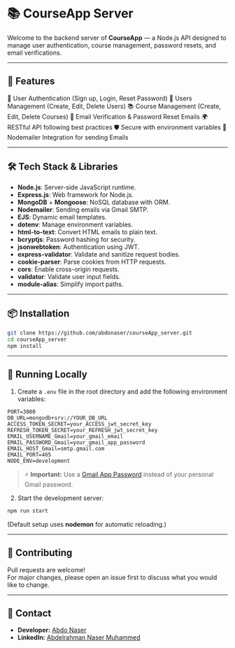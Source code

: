 # 📚 CourseApp Server

Welcome to the backend server of **CourseApp** — a Node.js API designed to manage user authentication, course management, password resets, and email verifications.

---

## 🚀 Features

🔐 User Authentication (Sign up, Login, Reset Password)
👥 Users Management (Create, Edit, Delete Users)
📚 Course Management (Create, Edit, Delete Courses)
📧 Email Verification & Password Reset Emails
🌍 RESTful API following best practices
🛡️ Secure with environment variables
📨 Nodemailer Integration for sending Emails

---

## 🛠️ Tech Stack & Libraries

- **Node.js**: Server-side JavaScript runtime.
- **Express.js**: Web framework for Node.js.
- **MongoDB** + **Mongoose**: NoSQL database with ORM.
- **Nodemailer**: Sending emails via Gmail SMTP.
- **EJS**: Dynamic email templates.
- **dotenv**: Manage environment variables.
- **html-to-text**: Convert HTML emails to plain text.
- **bcryptjs**: Password hashing for security.
- **jsonwebtoken**: Authentication using JWT.
- **express-validator**: Validate and sanitize request bodies.
- **cookie-parser**: Parse cookies from HTTP requests.
- **cors**: Enable cross-origin requests.
- **validator**: Validate user input fields.
- **module-alias**: Simplify import paths.

---

## 📦 Installation

```bash
git clone https://github.com/abdonaser/courseApp_server.git
cd courseApp_server
npm install
```

---

## 🧪 Running Locally

1. Create a `.env` file in the root directory and add the following environment variables:

```env
PORT=3000
DB_URL=mongodb+srv://YOUR_DB_URL
ACCESS_TOKEN_SECRET=your_ACCESS_jwt_secret_key
REFRESH_TOKEN_SECRET=your_REFRESH_jwt_secret_key
EMAIL_USERNAME_Gmail=your_gmail_email
EMAIL_PASSWORD_Gmail=your_gmail_app_password
EMAIL_HOST_Gmail=smtp.gmail.com
EMAIL_PORT=465
NODE_ENV=development
```

> ⚡ **Important:** Use a [Gmail App Password](https://support.google.com/accounts/answer/185833?hl=en) instead of your personal Gmail password.

2. Start the development server:

```bash
npm run start
```

(Default setup uses **nodemon** for automatic reloading.)

---

## 🤝 Contributing

Pull requests are welcome!  
For major changes, please open an issue first to discuss what you would like to change.

---

## 💬 Contact

- **Developer:** [Abdo Naser](https://github.com/abdonaser)
- **LinkedIn:** [Abdelrahman Naser Muhammed](https://www.linkedin.com/in/abdelrahman-naser-muhammed)
